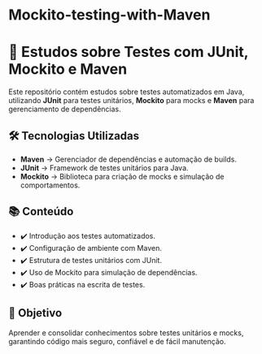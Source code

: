# Mockito-testing-with-Maven

# 📌 Estudos sobre Testes com JUnit, Mockito e Maven

Este repositório contém estudos sobre testes automatizados em Java, utilizando **JUnit** para testes unitários, **Mockito** para mocks e **Maven** para gerenciamento de dependências.

## 🛠️ Tecnologias Utilizadas
- **Maven** → Gerenciador de dependências e automação de builds.
- **JUnit** → Framework de testes unitários para Java.
- **Mockito** → Biblioteca para criação de mocks e simulação de comportamentos.

## 📚 Conteúdo
- ✔️ Introdução aos testes automatizados.
- ✔️ Configuração de ambiente com Maven.
- ✔️ Estrutura de testes unitários com JUnit.
- ✔️ Uso de Mockito para simulação de dependências.
- ✔️ Boas práticas na escrita de testes.

## 🚀 Objetivo
Aprender e consolidar conhecimentos sobre testes unitários e mocks, garantindo código mais seguro, confiável e de fácil manutenção.


